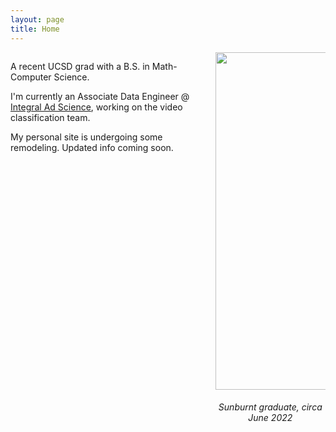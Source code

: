 ```yaml
---
layout: page
title: Home
---
```


<div style="display: inline-block">
    <span style="float: left; width: 60%;">
        <!-- <p>Hello! My name's Parsia.</p> -->
        <p>
<!--             I'm a graduating senior at UC San Diego, majoring in Math-Computer Science.
            I have an interest in many fields and topics, but the most prevailing are 
            software engineering, machine learning, cloud tech, mathematics, and data engineering/science/analytics. -->
            A recent UCSD grad with a B.S. in Math-Computer Science.
        </p>
        <!-- Add another paragraph to highlight who you are as an engineer -->
        <!-- Passionate, hungry, hardworking, competent, semi-experienced, etc. -->
        <p>
            I'm currently an Associate Data Engineer @ <a href="https://integralads.com/">Integral Ad Science</a>, working on the video classification team.
        </p>
        <p>My personal site is undergoing some remodeling. Updated info coming soon.</p>
   <!--      <p>
            If you're looking for a single-page version of this site, here's <a href="https://www.dropbox.com/s/zxqziw65aev5gk4/PH_Res_9232021.pdf?dl=0">my résumé</a>.
        </p> -->
    </span>
    <span style="float: right; width: 35%;">
        <img style="object-fit: cover;" height=540 width=420 src="/assets/New_Headshot.jpeg">
        <h6 style="text-align: center;">Sunburnt graduate, circa June 2022</h6>
    </span>
</div>